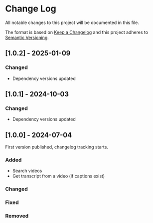 # Change Log

All notable changes to this project will be documented in this file.

The format is based on [Keep a Changelog](https://keepachangelog.com/)
and this project adheres to [Semantic Versioning](https://semver.org/).

## [1.0.2] - 2025-01-09

### Changed

- Dependency versions updated

## [1.0.1] - 2024-10-03

### Changed

- Dependency versions updated

## [1.0.0] - 2024-07-04

First version published, changelog tracking starts.

### Added

- Search videos
- Get transcript from a video (if captions exist)

### Changed

### Fixed

### Removed
